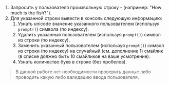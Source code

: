 1. Запросить у пользователя произвольную строку - (например: "How much is the fish?").
2. Для указанной строки вывести в консоль следующую информацию:
	1. Узнать unicode значение указанного пользователем (используя `prompt()`) символа (по индексу).
	2. Удалить указанный пользователем (используя `prompt()`) символ из строки (по индексу).
	3. Заменить указанный пользователем (используя `prompt()`) символ из строки (по индексу) на случайный (см. дополнение 1) смайлик (в списке должно быть 10 смайликов на ваше усмотрение).
	4. Узнать количество букв в строке (без пробелов).

> В данной работе нет необходимости проверять данные либо проводить какую либо валидацию ввода пользователя. 